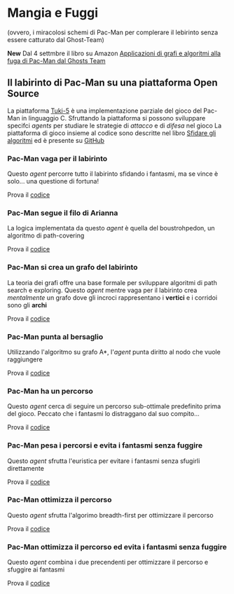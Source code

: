 # Mangia e Fuggi
(ovvero, i miracolosi schemi di Pac-Man per complerare il lebirinto senza essere catturato dal Ghost-Team)

**New** Dal 4 settmbre il libro su Amazon [Applicazioni di grafi e algoritmi alla fuga di Pac-Man dal Ghosts Team](https://www.amazon.it/)

## Il labirinto di Pac-Man su una piattaforma Open Source
La piattaforma [Tuki-5](mvc) è una implementazione parziale del gioco del Pac-Man in linguaggio C.
Sfruttando la piattaforma si possono sviluppare specifci *agents* per studiare le strategie di *attacco* e di *difesa* nel gioco
La piattaforma di gioco insieme al codice sono descritte nel libro [Sfidare gli algoritmi](https://www.amazon.it/Sfidare-gli-algoritmi-videogiochi-Linux/dp/1695109325) ed è presente su [GitHub](https://github.com/francescosisini/LIBRO-Sfidare-gli-algoritmi-5-videogiochi-in-C-su-Linux-codice)

### Pac-Man vaga per il labirinto
Questo *agent* percorre tutto il labirinto sfidando i fantasmi, ma se vince è solo... una questione di fortuna!

Prova il [codice](PacMan/gioca_tuki_random.c)

### Pac-Man segue il filo di Arianna
La logica implementata da questo *agent* è quella del boustrohpedon, un algoritmo di path-covering

Prova il [codice](PacMan/gioca_tuki_boustrophedon.c)

### Pac-Man si crea un grafo del labirinto
La teoria dei grafi offre una base formale per sviluppare algoritmi di path search e exploring. Questo *agent* mentre vaga per il labirinto crea *mentalmente* un grafo dove gli incroci rappresentano i **vertici** e i corridoi sono gli **archi**

Prova il [codice](PacMan/gioca_tuki_generagrafo.c)

### Pac-Man punta al bersaglio
Utilizzando l'algoritmo su grafo A*, l'*agent* punta diritto al nodo che vuole raggiungere

Prova il [codice](PacMan/gioca_tuki_esploraeritorna.c)

### Pac-Man ha un percorso
Questo *agent* cerca di seguire un percorso sub-ottimale predefinito prima del gioco. Peccato che i fantasmi lo distraggano dal suo compito...

Prova il [codice](PacMan/gioca_tuki_percorso.c)

### Pac-Man pesa i percorsi e evita i fantasmi senza fuggire
Questo *agent* sfrutta l'euristica per evitare i fantasmi senza sfugirli direttamente

Prova il [codice](PacMan/gioca_tuki_pesato.c)

### Pac-Man ottimizza il percorso
Questo *agent* sfrutta l'algorimo breadth-first per ottimizzare il percorso

Prova il [codice](PacMan/gioca_tuki_respiro.c)


### Pac-Man ottimizza il percorso ed evita i fantasmi senza fuggire
Questo *agent* combina i due precendenti per ottimizzare il percorso e sfuggire ai fantasmi

Prova il [codice](PacMan/gioca_tuki_evita.c)

<!--[Applicazioni di grafi e algoritmi alla fuga di Pac-Man dal Ghosts Team](https://www.amazon.it/Applicazioni-grafi-algoritmi-Pac-Man-Ghosts-ebook/dp/B087GLBPNM/)
![KIndle](mezza.jpg)-->
